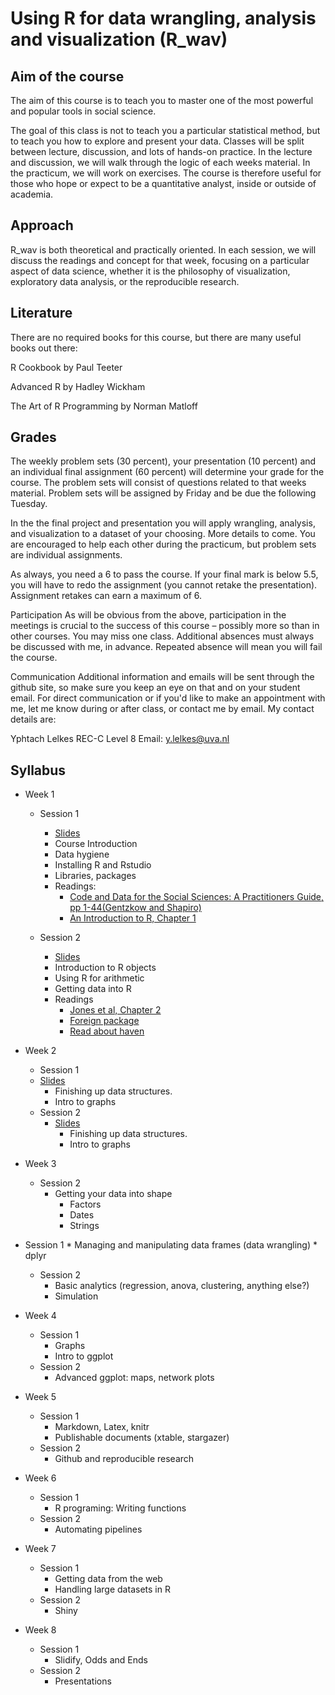 # Using R for data wrangling, analysis and visualization (R_wav)

## Aim of the course
The aim of this course is to teach you to master one of the most powerful and popular tools in social science. 

The goal of this class is not to teach you a particular statistical method, but to teach you how to explore and present your data. Classes will be split between lecture, discussion, and lots of hands-on practice. In the lecture and discussion, we will walk through the logic of each weeks material. In the practicum, we will work on exercises. The course is therefore useful for those who hope or expect to be a quantitative analyst, inside or outside of academia. 

## Approach
R_wav is both theoretical and practically oriented. In each session, we will discuss the readings and concept for that week, focusing on a particular aspect of data science, whether it is the philosophy of visualization, exploratory data analysis, or the reproducible research. 

## Literature
There are no required books for this course, but there are many useful books out there:

R Cookbook by Paul Teeter

Advanced R by Hadley Wickham

The Art of R Programming by Norman Matloff

## Grades
The weekly problem sets (30 percent), your presentation (10 percent) and an individual final assignment (60 percent) will determine your grade for the course. The problem sets will consist of questions related to that weeks material. Problem sets will be assigned by Friday and be due the following Tuesday. 

In the the final project and presentation you will apply wrangling, analysis, and visualization to a dataset of your choosing. More details to come. You are encouraged to help each other during the practicum, but problem sets are individual assignments.

As always, you need a 6 to pass the course. If your final mark is below 5.5, you will have to redo the assignment (you cannot retake the presentation). Assignment retakes can earn a maximum of 6.

Participation
As will be obvious from the above, participation in the meetings is crucial to the success of this course – possibly more so than in other courses. You may miss one class. Additional absences must always be discussed with me, in advance. Repeated absence will mean you will fail the course. 

Communication
Additional information and emails will be sent through the github site, so make sure you keep an eye on that and on your student email. For direct communication or if you'd like to make an appointment with me, let me know during or after class, or contact me by email. My contact details are:

Yphtach Lelkes
REC-C Level 8
Email: y.lelkes@uva.nl


## Syllabus
* Week 1
	* Session 1
		* [Slides](https://dl.dropboxusercontent.com/u/42416194/r_wav_1a/Week1-a/index.html)
		* Course Introduction
		* Data hygiene
		* Installing R and Rstudio
		* Libraries, packages
		* Readings: 
			* [Code and Data for the Social Sciences: A Practitioners Guide, pp 1-44(Gentzkow and Shapiro)](http://web.stanford.edu/~gentzkow/research/CodeAndData.pdf)
			* [An Introduction to R, Chapter 1](https://cran.r-project.org/doc/manuals/R-intro.pdf)
	
	* Session 2
	
		* [Slides](https://dl.dropboxusercontent.com/u/42416194/R_wav/Week1-b/index.html)
		* Introduction to R objects
		* Using R for arithmetic
		* Getting data into R
		* Readings
			* [Jones et al, Chapter 2](https://dl.dropboxusercontent.com/u/42416194/r_wav_2a/jones2a.pdf)
			* [Foreign package](https://cran.r-project.org/web/packages/foreign/foreign.pdf)
			* [Read about haven](https://github.com/hadley/haven)
		
* Week 2
	* Session 1
    * [Slides](https://dl.dropboxusercontent.com/u/42416194/R_wav/Week2-a/Untitled.html)
		* Finishing up data structures.
		* Intro to graphs
  * Session 2
    * [Slides](https://dl.dropboxusercontent.com/u/42416194/R_wav/Week2-b/Untitled.html)
		* Finishing up data structures.
		* Intro to graphs
    
    

* Week 3
  * Session 2
    * Getting your data into shape
		* Factors
		* Dates
		* Strings	


* Session 1
		* Managing and manipulating data frames (data wrangling) 
		* dplyr 
	* Session 2	
		* Basic analytics (regression, anova, clustering, anything else?)
		* Simulation

* Week 4 
	* Session 1
		* Graphs	
		* Intro to ggplot
    * Session 2
		* Advanced ggplot: maps, network plots

* Week 5
	* Session 1 
		* Markdown, Latex, knitr
		* Publishable documents (xtable, stargazer)
	* Session 2
		* Github and reproducible research
		
* Week 6
	* Session 1
		* R programing: Writing functions  
	* Session 2
		* Automating pipelines 

* Week 7
 	* Session 1
 		* Getting data from the web
 		* Handling large datasets in R  
    * Session 2
    	* Shiny 


* Week 8
	* Session 1
		* Slidify, Odds and Ends 	
   * Session 2 
    	* Presentations
